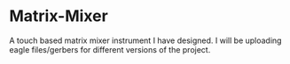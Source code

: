 # Matrix-Mixer
A touch based matrix mixer instrument I have designed.
I will be uploading eagle files/gerbers for different versions of the project.
